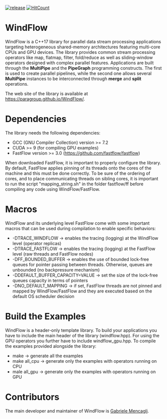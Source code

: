 [![release](https://img.shields.io/github/release/paragroup/windflow.svg)](https://github.com/paragroup/windflow/releases/latest)
[![HitCount](http://hits.dwyl.io/paragroup/windflow.svg)](http://hits.dwyl.io/paragroup/windflow)

# WindFlow

WindFlow is a C++17 library for parallel data stream processing applications targeting heterogeneous shared-memory architectures featuring multi-core CPUs and GPU devices. The library provides common stream processing operators like map, flatmap, filter, fold/reduce as well as sliding-window operators designed with complex parallel features. Applications are built through the <b>MultiPipe</b> and the <b>PipeGraph</b> programming constructs. The first is used to create parallel pipelines, while the second one allows several <b>MultiPipe</b> instances to be interconnected through <b>merge</b> and <b>split</b> operations.

The web site of the library is available at https://paragroup.github.io/WindFlow/.

# Dependencies
The library needs the following dependencies:
* GCC (GNU Compiler Collection) version >= 7.2
* CUDA >= 9 (for compiling GPU examples)
* FastFlow version >= 3.0 (https://github.com/fastflow/fastflow)

When downloaded FastFlow, it is important to properly configure the library. By default, FastFlow applies pinning of its threads onto the cores of the machine and this must be done correctly. To be sure of the ordering of cores, and to place communicating threads on sibling cores, it is important to run the script "mapping_string.sh" in the folder fastflow/ff before compiling any code using WindFlow/FastFlow.

# Macros
WindFlow and its underlying level FastFlow come with some important macros that can be used during compilation to enable specific behaviors:
* -DTRACE_WINDFLOW -> enables the tracing (logging) at the WindFlow level (operator replicas)
* -DTRACE_FASTFLOW -> enables the tracing (logging) at the FastFlow level (raw threads and FastFlow nodes)
* -DFF_BOUNDED_BUFFER -> enables the use of bounded lock-free queues for pointer passing between threads. Otherwise, queues are unbounded (no backpressure mechanism)
* -DDEFAULT_BUFFER_CAPACITY=VALUE -> set the size of the lock-free queues capacity in terms of pointers
* -DNO_DEFAULT_MAPPING -> if set, FastFlow threads are not pinned and mapped by WindFlow/FastFlow and they are executed based on the default OS scheduler decision

# Build the Examples
WindFlow is a header-only template library. To build your applications you have to include the main header of the library (windflow.hpp). For using the GPU operators you further have to include windflow_gpu.hpp. To compile the examples provided alongside the library:
* make -> generate all the examples
* make all_cpu -> generate only the examples with operators running on CPU
* male all_gpu -> generate only the examples with operators running on GPU

# Contributors
The main developer and maintainer of WindFlow is [Gabriele Mencagli](mailto:mencagli@di.unipi.it).
